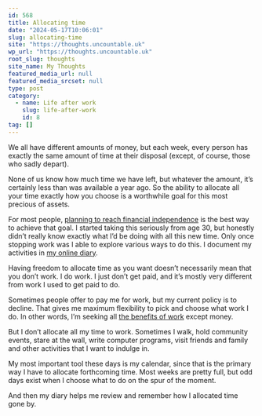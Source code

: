 ```yaml
---
id: 568
title: Allocating time
date: "2024-05-17T10:06:01"
slug: allocating-time
site: "https://thoughts.uncountable.uk"
wp_url: "https://thoughts.uncountable.uk"
root_slug: thoughts
site_name: My Thoughts
featured_media_url: null
featured_media_srcset: null
type: post
category:
  - name: Life after work
    slug: life-after-work
    id: 8
tag: []
---
```



<p>We all have different amounts of money, but each week, every person has exactly the same amount of time at their disposal (except, of course, those who sadly depart).</p>



<p>None of us know how much time we have left, but whatever the amount, it&#8217;s certainly less than was available a year ago.  So the ability to allocate all your time exactly how you choose is a worthwhile goal for this most precious of assets.</p>



<p>For most people, <a href="https://thoughts.uncountable.uk/what-is-financial-independence/" data-type="post" data-id="529">planning to reach financial independence</a> is the best way to achieve that goal. I started taking this seriously from age 30, but honestly didn&#8217;t really know exactly what I&#8217;d be doing with all this new time. Only once stopping work was I able to explore various ways to do this. I document my activities in <a href="https://diary.uncountable.uk/">my online diary</a>.</p>



<p>Having freedom to allocate time as you want doesn&#8217;t necessarily mean that you don&#8217;t work. I do work. I just don&#8217;t get paid, and it&#8217;s mostly very different from work I used to get paid to do.</p>



<p>Sometimes people offer to pay me for work, but my current policy is to decline.  That gives me maximum flexibility to pick and choose what work I do.  In other words, I&#8217;m seeking all <a href="https://thoughts.uncountable.uk/replacing-work-benefits/" data-type="post" data-id="413">the benefits of work</a> except money.</p>



<p>But I don&#8217;t allocate all my time to work.  Sometimes I walk, hold community events, stare at the wall, write computer programs, visit friends and family and other activities that I want to indulge in.</p>



<p>My most important tool these days is my calendar, since that is the primary way I have to allocate forthcoming time.  Most weeks are pretty full, but odd days exist when I choose what to do on the spur of the moment.  </p>



<p>And then my diary helps me review and remember how I allocated time gone by.</p>



<p></p>
